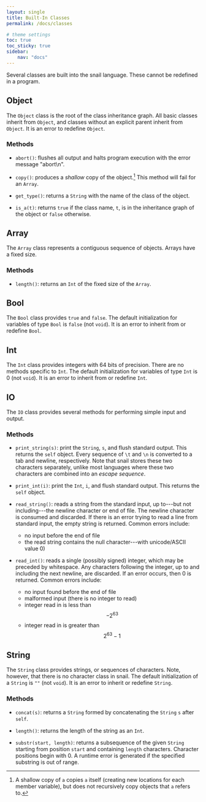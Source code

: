 ```yaml
---
layout: single
title: Built-In Classes
permalink: /docs/classes

# theme settings
toc: true
toc_sticky: true
sidebar:
    nav: "docs"
---
```


Several classes are built into the snail language.  These cannot be redefined
in a program.

## Object

The `Object` class is the root of the class inheritance graph.  All basic
classes inherit from `Object`, and classes without an explicit parent inherit
from `Object`.  It is an error to redefine `Object`.

### Methods

* `abort()`: flushes all output and halts program execution with the
  error message "abort\n".

* `copy()`: produces a *shallow* copy of the object.[^1] This method will fail
  for an `Array`.

* `get_type()`: returns a `String` with the name of the class of the object.

* `is_a(t)`: returns `true` if the class name, `t`, is in the inheritance graph
  of the object or `false` otherwise.

## Array

The `Array` class represents a contiguous sequence of objects.  Arrays have a
fixed size.

### Methods

* `length()`: returns an `Int` of the fixed size of the `Array`.

## Bool

The `Bool` class provides `true` and `false`.  The default initialization for
variables of type `Bool` is `false` (not `void`).  It is an error to inherit
from or redefine `Bool`.

## Int

The `Int` class provides integers with 64 bits of precision.  There are no
methods specific to `Int`.  The default initialization for variables of type
`Int` is 0 (not `void`).  It is an error to inherit from or redefine `Int`.

## IO
The `IO` class provides several methods for performing simple input and output.

### Methods

* `print_string(s)`: print the `String`, `s`, and flush standard output.  This
  returns the `self` object.  Every sequence of `\t` and `\n` is converted to a
  tab and newline, respectively.  Note that snail stores these two characters
  separately, unlike most languages where these two characters are combined into
  an *escape sequence*.

* `print_int(i)`: print the `Int`, `i`, and flush standard output.  This returns
  the `self` object.

* `read_string()`: reads a string from the standard input, up to---but not
  including---the newline character or end of file.  The newline character is
  consumed and discarded.  If there is an error trying to read a line from
  standard input, the empty string is returned.  Common errors include:
    + no input before the end of file
    + the read string contains the null character---with unicode/ASCII value 0)

* `read_int()`: reads a single (possibly signed) integer, which may be preceded by
  whitespace.  Any characters following the integer, up to and including the
  next newline, are discarded.  If an error occurs, then 0 is returned.  Common
  errors include:
    + no input found before the end of file
    + malformed input (there is no integer to read)
    + integer read in is less than $$-2^{63}$$
    + integer read in is greater than $$2^{63}-1$$

## String
The `String` class provides strings, or sequences of characters.  Note, however,
that there is no character class in snail.  The default initialization of a
`String` is `""` (not `void`).  It is an error to inherit or redefine `String`.

### Methods

* `concat(s)`: returns a `String` formed by concatenating the `String` `s` after
  `self`.

* `length()`: returns the length of the string as an `Int`.

* `substr(start, length)`: returns a subsequence of the given `String` starting
  from position `start` and containing `length` characters.  Character positions
  begin with 0.  A runtime error is generated if the specified substring is out
  of range.

[^1]: A shallow copy of `a` copies `a` itself (creating new locations for each
    member variable), but does not recursively copy objects that `a` refers to.